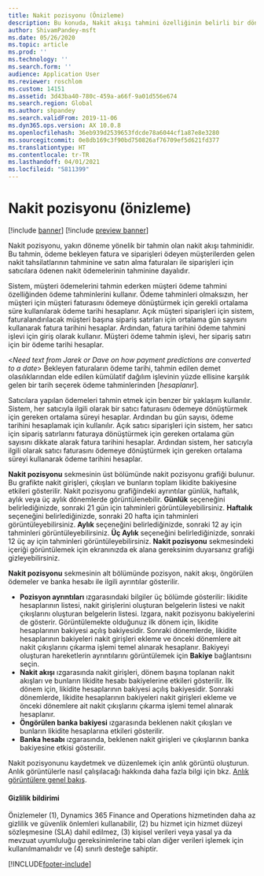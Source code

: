 ```yaml
---
title: Nakit pozisyonu (Önizleme)
description: Bu konuda, Nakit akışı tahmini özelliğinin belirli bir dönem için bir kuruluşun nakit pozisyonunu nasıl tahmin ettiği açıklanmaktadır. Ayrıca, farklı dönemlerin tahminlerini göstermek için kullanılabilen seçenekler de açıklanmıştır.
author: ShivamPandey-msft
ms.date: 05/26/2020
ms.topic: article
ms.prod: ''
ms.technology: ''
ms.search.form: ''
audience: Application User
ms.reviewer: roschlom
ms.custom: 14151
ms.assetid: 3d43ba40-780c-459a-a66f-9a01d556e674
ms.search.region: Global
ms.author: shpandey
ms.search.validFrom: 2019-11-06
ms.dyn365.ops.version: AX 10.0.8
ms.openlocfilehash: 36eb939d2539653fdcde78a6044cf1a87e8e3280
ms.sourcegitcommit: 0e8db169c3f90bd750826af76709ef5d621fd377
ms.translationtype: HT
ms.contentlocale: tr-TR
ms.lasthandoff: 04/01/2021
ms.locfileid: "5811399"
---
```

# <a name="cash-position-preview"></a>Nakit pozisyonu (önizleme)

[!include [banner](../includes/banner.md)]
[!include [preview banner](../includes/preview-banner.md)]

Nakit pozisyonu, yakın döneme yönelik bir tahmin olan nakit akışı tahminidir. Bu tahmin, ödeme bekleyen fatura ve siparişleri ödeyen müşterilerden gelen nakit tahsilatlarının tahminine ve satın alma faturaları ile siparişleri için satıcılara ödenen nakit ödemelerinin tahminine dayalıdır.

Sistem, müşteri ödemelerini tahmin ederken müşteri ödeme tahmini özelliğinden ödeme tahminlerini kullanır. Ödeme tahminleri olmaksızın, her müşteri için müşteri faturasını ödemeye dönüştürmek için gerekli ortalama süre kullanılarak ödeme tarihi hesaplanır. Açık müşteri siparişleri için sistem, faturalandırılacak müşteri başına sipariş satırları için ortalama gün sayısını kullanarak fatura tarihini hesaplar. Ardından, fatura tarihini ödeme tahmini işlevi için giriş olarak kullanır. Müşteri ödeme tahmin işlevi, her sipariş satırı için bir ödeme tarihi hesaplar. 

<*Need text from Jarek or Dave on how payment predictions are converted to a date*> Bekleyen faturaların ödeme tarihi, tahmin edilen demet olasılıklarından elde edilen kümülatif dağılım işlevinin yüzde ellisine karşılık gelen bir tarih seçerek ödeme tahminlerinden [*hesaplanır*].

Satıcılara yapılan ödemeleri tahmin etmek için benzer bir yaklaşım kullanılır. Sistem, her satıcıyla ilgili olarak bir satıcı faturasını ödemeye dönüştürmek için gereken ortalama süreyi hesaplar. Ardından bu gün sayısı, ödeme tarihini hesaplamak için kullanılır. Açık satıcı siparişleri için sistem, her satıcı için sipariş satırlarını faturaya dönüştürmek için gereken ortalama gün sayısını dikkate alarak fatura tarihini hesaplar. Ardından sistem, her satıcıyla ilgili olarak satıcı faturasını ödemeye dönüştürmek için gereken ortalama süreyi kullanarak ödeme tarihini hesaplar.

**Nakit pozisyonu** sekmesinin üst bölümünde nakit pozisyonu grafiği bulunur. Bu grafikte nakit girişleri, çıkışları ve bunların toplam likidite bakiyesine etkileri gösterilir. Nakit pozisyonu grafiğindeki ayrıntılar günlük, haftalık, aylık veya üç aylık dönemlerde görüntülenebilir. **Günlük** seçeneğini belirlediğinizde, sonraki 21 gün için tahminleri görüntüleyebilirsiniz. **Haftalık** seçeneğini belirlediğinizde, sonraki 20 hafta için tahminleri görüntüleyebilirsiniz. **Aylık** seçeneğini belirlediğinizde, sonraki 12 ay için tahminleri görüntüleyebilirsiniz. **Üç Aylık** seçeneğini belirlediğinizde, sonraki 12 üç ay için tahminleri görüntüleyebilirsiniz. **Nakit pozisyonu** sekmesindeki içeriği görüntülemek için ekranınızda ek alana gereksinim duyarsanız grafiği gizleyebilirsiniz.

**Nakit pozisyonu** sekmesinin alt bölümünde pozisyon, nakit akışı, öngörülen ödemeler ve banka hesabı ile ilgili ayrıntılar gösterilir.

- **Pozisyon ayrıntıları** ızgarasındaki bilgiler üç bölümde gösterilir: likidite hesaplarının listesi, nakit girişlerini oluşturan belgelerin listesi ve nakit çıkışlarını oluşturan belgelerin listesi. Izgara, nakit pozisyonu bakiyelerini de gösterir. Görüntülemekte olduğunuz ilk dönem için, likidite hesaplarının bakiyesi açılış bakiyesidir. Sonraki dönemlerde, likidite hesaplarının bakiyeleri nakit girişleri ekleme ve önceki dönemlere ait nakit çıkışlarını çıkarma işlemi temel alınarak hesaplanır. Bakiyeyi oluşturan hareketlerin ayrıntılarını görüntülemek için **Bakiye** bağlantısını seçin.
- **Nakit akışı** ızgarasında nakit girişleri, dönem başına toplanan nakit akışları ve bunların likidite hesabı bakiyelerine etkileri gösterilir. İlk dönem için, likidite hesaplarının bakiyesi açılış bakiyesidir. Sonraki dönemlerde, likidite hesaplarının bakiyeleri nakit girişleri ekleme ve önceki dönemlere ait nakit çıkışlarını çıkarma işlemi temel alınarak hesaplanır.
- **Öngörülen banka bakiyesi** ızgarasında beklenen nakit çıkışları ve bunların likidite hesaplarına etkileri gösterilir.
- **Banka hesabı** ızgarasında, beklenen nakit girişleri ve çıkışlarının banka bakiyesine etkisi gösterilir.

Nakit pozisyonunu kaydetmek ve düzenlemek için anlık görüntü oluşturun. Anlık görüntülerle nasıl çalışılacağı hakkında daha fazla bilgi için bkz. [Anlık görüntülere genel bakış](payment-snapshots.md).

#### <a name="privacy-notice"></a>Gizlilik bildirimi
Önizlemeler (1), Dynamics 365 Finance and Operations hizmetinden daha az gizlilik ve güvenlik önlemleri kullanabilir, (2) bu hizmet için hizmet düzeyi sözleşmesine (SLA) dahil edilmez, (3) kişisel verileri veya yasal ya da mevzuat uyumluluğu gereksinimlerine tabi olan diğer verileri işlemek için kullanılmamalıdır ve (4) sınırlı desteğe sahiptir.


[!INCLUDE[footer-include](../../includes/footer-banner.md)]